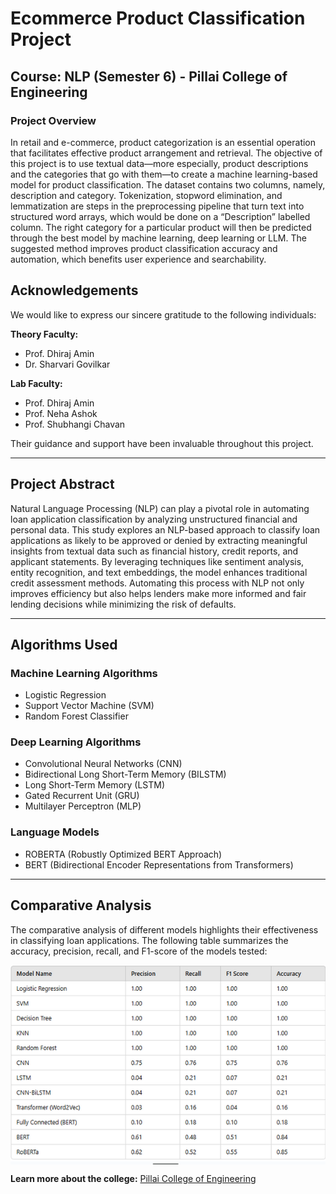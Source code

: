 # Ecommerce Product Classification Project

## Course: NLP (Semester 6) - Pillai College of Engineering

### Project Overview
In retail and e-commerce, product categorization is an essential operation that facilitates effective product arrangement and retrieval. The objective of this project is to use textual data—more especially, product descriptions and the categories that go with them—to create a machine learning-based model for product classification. The dataset contains two columns, namely, description and category. Tokenization, stopword elimination, and lemmatization are steps in the preprocessing pipeline that turn text into structured word arrays, which would be done on a “Description” labelled column. The right category for a particular product will then be predicted  through the best model by machine learning, deep learning or LLM. The suggested method improves product classification accuracy and automation, which benefits user experience and searchability.


## Acknowledgements
We would like to express our sincere gratitude to the following individuals:

**Theory Faculty:**  
- Prof. Dhiraj Amin  
- Dr. Sharvari Govilkar  

**Lab Faculty:**  
- Prof. Dhiraj Amin  
- Prof. Neha Ashok  
- Prof. Shubhangi Chavan  

Their guidance and support have been invaluable throughout this project.

---

## Project Abstract
Natural Language Processing (NLP) can play a pivotal role in automating loan application classification by analyzing unstructured financial and personal data. This study explores an NLP-based approach to classify loan applications as likely to be approved or denied by extracting meaningful insights from textual data such as financial history, credit reports, and applicant statements. By leveraging techniques like sentiment analysis, entity recognition, and text embeddings, the model enhances traditional credit assessment methods. Automating this process with NLP not only improves efficiency but also helps lenders make more informed and fair lending decisions while minimizing the risk of defaults.

---

## Algorithms Used

### Machine Learning Algorithms
- Logistic Regression
- Support Vector Machine (SVM)
- Random Forest Classifier

### Deep Learning Algorithms
- Convolutional Neural Networks (CNN)
- Bidirectional Long Short-Term Memory (BILSTM)
- Long Short-Term Memory (LSTM)
- Gated Recurrent Unit (GRU)
- Multilayer Perceptron (MLP)

### Language Models
- ROBERTA (Robustly Optimized BERT Approach)
- BERT (Bidirectional Encoder Representations from Transformers)

---

## Comparative Analysis
The comparative analysis of different models highlights their effectiveness in classifying loan applications. The following table summarizes the accuracy, precision, recall, and F1-score of the models tested:

<img src="image.png" align="center">


**Learn more about the college:** [Pillai College of Engineering](https://www.pce.ac.in/)
